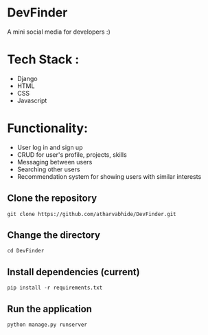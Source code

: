 # DevFinder
A mini social media for developers :)

<h1>Tech Stack : <br></h1>

<ul>
  <li> Django </li>
  <li> HTML </li>
  <li> CSS </li>
  <li> Javascript </li>
</ul>    

# Functionality:

- User log in and sign up
- CRUD for user's profile, projects, skills
- Messaging between users
- Searching other users
- Recommendation system for showing users with similar interests

## Clone the repository
```
git clone https://github.com/atharvabhide/DevFinder.git
```

## Change the directory
```
cd DevFinder
```

## Install dependencies (current)
```
pip install -r requirements.txt
```

## Run the application
```
python manage.py runserver
```
